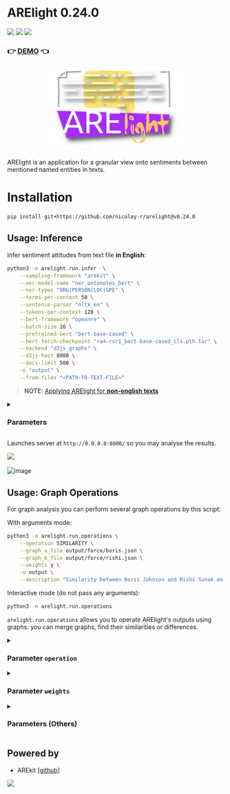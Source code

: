 # ARElight 0.24.0

![](https://img.shields.io/badge/Python-3.9-brightgreen.svg)
![](https://img.shields.io/badge/AREkit-0.24.0-orange.svg)
[![](https://img.shields.io/badge/demo-0.24.0-purple.svg)](https://guardeec.github.io/arelight_demo/template.html)

### :point_right: [DEMO](https://guardeec.github.io/arelight_demo/template.html) :point_left:

<p align="center">
    <img src="logo.png"/>
</p>

ARElight is an application for a granular view onto sentiments between mentioned named entities 
in texts.


# Installation

```bash
pip install git+https://github.com/nicolay-r/arelight@v0.24.0
```

## Usage: Inference

Infer sentiment attitudes from text file **in English**:
```bash
python3 -m arelight.run.infer  \
    --sampling-framework "arekit" \
    --ner-model-name "ner_ontonotes_bert" \
    --ner-types "ORG|PERSON|LOC|GPE" \
    --terms-per-context 50 \
    --sentence-parser "nltk_en" \
    --tokens-per-context 128 \
    --bert-framework "opennre" \
    --batch-size 10 \
    --pretrained-bert "bert-base-cased" \
    --bert-torch-checkpoint "ra4-rsr1_bert-base-cased_cls.pth.tar" \
    --backend "d3js_graphs" \
    --d3js-host 8000 \
    --docs-limit 500 \
    -o "output" \
    --from-files "<PATH-TO-TEXT-FILE>"
```

> **NOTE:** [Applying ARElight for **non-english texts**](https://github.com/nicolay-r/ARElight/wiki/Language-Specific-Application)
>

<details>
<summary>

### Parameters
</summary>

The complete documentation is avalable via `-h` flag:
```bash
python3 -m arelight.run.infer -h
```

Parameters:
* `sampling-framework` we consider only `arekit` framework by default.
    * `text` -- textual content of the single document. 
    * `from-files` -- list of filepaths to the related documents.
      * for the `.csv` files we consider that each line of the particular `column` as a separated document.
        * `csv-sep` -- separator between columns.
        * `csv-column` -- name of the column in CSV file.
    * `collection-name` -- name of the result files based on sampled documents.
    * `terms-per-context` -- total amount of words for a single sample.
    * `sentence-parser` -- parser utilized for document split into sentences; list of the [[supported parsers]](https://github.com/nicolay-r/ARElight/blob/a17088a98729e3092de1666bef9ba8327ef30b80/arelight/run/utils.py#L15).
    * `synonyms-filepath` -- text file with listed synonymous entries, grouped by lines. [[example]](https://github.com/nicolay-r/RuSentRel/blob/master/synonyms.txt).
    * `stemmer` -- for words lemmatization (optional); we support [[PyMystem]](https://pypi.org/project/pymystem3/).
    * `ner-framework` -- type of the Named Entity Recognition framework; we support [[DeepPavlov]](https://github.com/deeppavlov/DeepPavlov).
      * `ner-model-name` -- model name within utilized NER framework.
      * `ner-types` -- list of types to be considered for annotation, separated by `|`.
    * `docs-limit` -- the total limit of documents for sampling.
  * [Translation specific parameters](https://github.com/nicolay-r/ARElight/wiki/Language-Specific-Application#any-other-languages)
      * `translate-framework` -- text translation backend (optional); we support [[googletrans]](https://github.com/nicolay-r/ARElight/blob/a17088a98729e3092de1666bef9ba8327ef30b80/arelight/run/utils.py#L31)
      * `translate-entity` -- (optional) source and target language supported by backend, separated by `:`.
      * `translate-text` -- (optional) source and target language supported by backend, separated by `:`.
* `bert-framework` -- samples classification framework; we support [[OpenNRE]](https://github.com/thunlp/OpenNRE).
    * `text-b-type` -- (optional) `NLI` or None [[supported]](https://github.com/nicolay-r/ARElight/blob/a17088a98729e3092de1666bef9ba8327ef30b80/arelight/samplers/bert.py#L14).
    * `pretrained-bert` -- pretrained state name.
    * `batch-size` -- amount of samples per single inference iteration.
    * `tokens-per-context` -- size of input.
    * `bert-torch-checkpoint` -- fine-tuned state.
    * `device-type` -- `cpu` or `gpu`.
* `backend` -- type of the backend (`d3js_graphs` by default).
    * `d3js-host` -- port on which we expect to launch localhost server.
* `-o` -- output folder for result collections and demo.

Framework parameters mentioned above as well as their related setups might be ommited.
For example, to Launch Graph Builder for D3JS and (optional) start DEMO server for collections in `output` dir:

```bash
python3 -m arelight.run.infer --backend "d3js_graphs" -o output --d3js-host 8080 
```

</details>
 
Launches server at `http://0.0.0.0:8000/` so you may analyse the results. 

[![](https://img.shields.io/badge/demo-0.24.0-purple.svg)](https://guardeec.github.io/arelight_demo/template.html)

![image](https://github.com/nicolay-r/ARElight/assets/14871187/341f3b51-d639-46b6-83fe-99b542b1751b)


## Usage: Graph Operations

For graph analysis you can perform several graph operations by this script:

With arguments mode:

```bash
python3 -m arelight.run.operations \
	--operation SIMILARITY \
	--graph_a_file output/force/boris.json \
  	--graph_b_file output/force/rishi.json \
  	--weights y \
  	-o output \
  	--description "Similarity between Boris Johnson and Rishi Sunak on X/Twitter"
```

Interactive mode (do not pass any arguments):

```bash
python3 -m arelight.run.operations
```

`arelight.run.operations` allows you to operate ARElight's outputs using graphs: you can merge graphs, find their similarities or differences.

<details>
<summary>

### Parameter `operation`
</summary>

You can do the following operations to combine several outputs, ot better understand similarities, and differences between them:

**UNION** $(G_1 \cup G_2)$ - combine multiple graphs together.

Here, $G$ contains all the vertices and edges that are in $G_1$ and $G_2$. The edge weight is given by $W_e = W_{e1} + W_{e2}$, and the vertex weight is its weighted degree centrality: $W_v = \sum_{e \in E_v} W_e(e)$.

Helps to unite several graphs, e.g. imagine that you used ARElight script for Twits messages of UK politicians Boris Johnson and Rishi Sunak:

```bash
python3 -m arelight.run.infer 
	...other arguments... 
	-o output \ 
	--name boris \
	--from-files "twitter_boris.txt"
	
python3 -m arelight.run.infer \
	...other arguments... 
	-o output \
	--name rishi \
	--from-files "twitter_rishi.txt"
```
, so now you have folder `output` with 2 files: (1)`output/radial/rishi.json`, (2)`output/radial/boris.json`.

You can run operation UNION to create a single graph that describe Twits of of them both:

```bash
python3 -m arelight.run.operations --operation UNION \
	--graph_a_file output/force/boris.json \
  	--graph_b_file output/force/rishi.json \
  	--weights y \
  	-o output \
  	--name boris_AND_rishi \
  	--description "Twits of Boris Johnson and Rishi Sunak"
```
![operations](https://drive.google.com/uc?export=view&id=16PoDg_4AM9Z1l2ZGbL15lknG6wg39EMA)

**INTERSECTION** $(G_1 \cap G_2)$ - what is similar between 2 graphs?

In this operation, $G$ contains only the vertices and edges common to $G_1$ and $G_2$. The edge weight is given by $W_e = \min(W_{e1},W_{e2})$, and the vertex weight is its weighted degree centrality: $W_v = \sum_{e \in E_v} W_e(e)$.

Helps to extract what is similar, e.g. you have the same folder `output` with 2 files: (1)`output/radial/rishi.json`, (2)`output/radial/boris.json`. You can run operation INTERSECTION to create graph that describe what is similar between Twits of Rishi Sunak and Boris Johnson:

```bash
python3 -m arelight.run.operations --operation INTERSECTION \
	--graph_a_file output/force/boris.json \
  	--graph_b_file output/force/rishi.json \
  	--weights y \
  	-o output \
  	--name boris_SIMILARITY_rishi \
  	--description "Similarity between Twits of Boris Johnson and Rishi Sunak"
```

![operations](https://drive.google.com/uc?export=view&id=17emwHJ-7Tb_ISnTkDwWCd5pxmu8IjqUg)

**DIFFERENCE** $(G_1 - G_2)$ - what is unique in one graph, that another graph doesn't have? 

_(note: this operation is not commutative $(G_1 - G_2) ≠ G_2 - G_1)$)_

$G$ contains all the vertices from $G_1$ but only includes edges from $E_1$ that either don't appear in $E_2$ or have larger weights in $G_1$ compared to $G_2$. The edge weight is given by $W_e = W_{e1} - W_{e2}$ if $e \in E_1$, $e \in E_1 \cap E_2$ and $W_{e1}(e) > W_{e2}(e)$.

Helps to extract what is unique, e.g.: you have the same folder `output` with 2 files: (1)`output/radial/rishi.json`, (2)`output/radial/boris.json`. You can run operation DIFFERENCE to create graph that describe what is unique in Twits of Boris Johnson in comparison to Rishi Sunak:

```bash
python3 -m arelight.run.operations --operation DIFFERENCE \
	--graph_a_file output/force/boris.json \
  	--graph_b_file output/force/rishi.json \
  	--weights y \
  	-o output \
  	--name boris_DIFFERENCE_rishi \
  	--description "Difference between Twits of Boris Johnson and Rishi Sunak"
  	--vis y
```
![operations](https://drive.google.com/uc?export=view&id=109PmaZeWYtEUTPEX-DXvIYcav5r39rrn)
</details>

<details>
<summary>

### Parameter `weights`
</summary>

You have the option to specify whether to include edge weights in calculations or not. These weights represent the frequencies of discovered edges, indicating how often a relation between two instances was found in the text analyzed by ARElight.

When you set the flag to ```--weights y```, the result will be based on the union, intersection, or difference of these frequencies.

When you set the flag to ```--weights n```, all weights of input graphs will be set to 1. In this case, the result will reflect the union, intersection, or difference of the graph topologies, regardless of the frequencies. This can be useful when the existence of relations is more important to you, and the number of times they appear in the text is not a significant factor.

Note that using or not using the ```--weights``` option may yield different topologies:
![operations](https://drive.google.com/uc?export=view&id=1xPlV8LwY28l00ZVoS3URHc1MSONQDhuf)

</details>

<details>
<summary>

### Parameters (Others)

</summary>


* `--graph_a_file` and `--graph_b_file` are used to specify the paths to the `.json` files for graphs A and B, which are used in the operations. These files should be located in the `<your_output/radial>` folder.
* `-o` option allows you to specify the path to the folder where you want to store the output. You can either create a new output folder or use an existing one that has been created by ARElight.
* `--name` and `--description` options, you can provide a name for the resulting `.json` file and a description for it.
* `--host` -- determines whether to run the visualization server after the calculations. You can choose ```y``` for yes or ```n``` for no.

</details>



## Powered by

* AREkit [[github]](https://github.com/nicolay-r/AREkit)

<p float="left">
<a href="https://github.com/nicolay-r/AREkit"><img src="https://github.com/nicolay-r/ARElight/assets/14871187/01232f7a-970f-416c-b7a4-1cda48506afe"/></a>
</p>

